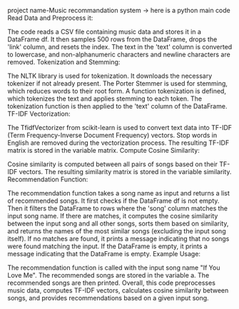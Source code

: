 project name-Music recommandation system
-> here is a python main code 
Read Data and Preprocess it:

The code reads a CSV file containing music data and stores it in a DataFrame df.
It then samples 500 rows from the DataFrame, drops the 'link' column, and resets the index.
The text in the 'text' column is converted to lowercase, and non-alphanumeric characters and newline characters are removed.
Tokenization and Stemming:

The NLTK library is used for tokenization. It downloads the necessary tokenizer if not already present.
The Porter Stemmer is used for stemming, which reduces words to their root form.
A function tokenization is defined, which tokenizes the text and applies stemming to each token.
The tokenization function is then applied to the 'text' column of the DataFrame.
TF-IDF Vectorization:

The TfidfVectorizer from scikit-learn is used to convert text data into TF-IDF (Term Frequency-Inverse Document Frequency) vectors.
Stop words in English are removed during the vectorization process.
The resulting TF-IDF matrix is stored in the variable matrix.
Compute Cosine Similarity:

Cosine similarity is computed between all pairs of songs based on their TF-IDF vectors.
The resulting similarity matrix is stored in the variable similarity.
Recommendation Function:

The recommendation function takes a song name as input and returns a list of recommended songs.
It first checks if the DataFrame df is not empty.
Then it filters the DataFrame to rows where the 'song' column matches the input song name.
If there are matches, it computes the cosine similarity between the input song and all other songs, sorts them based on similarity, and returns the names of the most similar songs (excluding the input song itself).
If no matches are found, it prints a message indicating that no songs were found matching the input.
If the DataFrame is empty, it prints a message indicating that the DataFrame is empty.
Example Usage:

The recommendation function is called with the input song name "If You Love Me".
The recommended songs are stored in the variable a.
The recommended songs are then printed.
Overall, this code preprocesses music data, computes TF-IDF vectors, calculates cosine similarity between songs, and provides recommendations based on a given input song.





